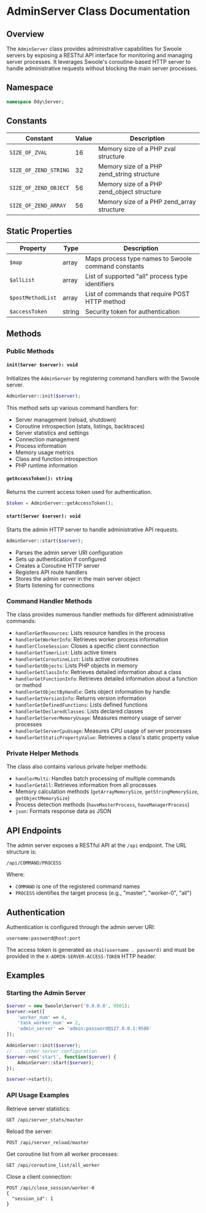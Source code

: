 # AdminServer Class Documentation

## Overview

The `AdminServer` class provides administrative capabilities for Swoole servers by exposing a RESTful API interface for 
monitoring and managing server processes. It leverages Swoole's coroutine-based HTTP server to handle administrative 
requests without blocking the main server processes.

## Namespace

```php
namespace Ody\Server;
```

## Constants

| Constant | Value | Description |
|----------|-------|-------------|
| `SIZE_OF_ZVAL` | 16 | Memory size of a PHP zval structure |
| `SIZE_OF_ZEND_STRING` | 32 | Memory size of a PHP zend_string structure |
| `SIZE_OF_ZEND_OBJECT` | 56 | Memory size of a PHP zend_object structure |
| `SIZE_OF_ZEND_ARRAY` | 56 | Memory size of a PHP zend_array structure |

## Static Properties

| Property | Type | Description |
|----------|------|-------------|
| `$map` | array | Maps process type names to Swoole command constants |
| `$allList` | array | List of supported "all" process type identifiers |
| `$postMethodList` | array | List of commands that require POST HTTP method |
| `$accessToken` | string | Security token for authentication |

## Methods

### Public Methods

#### `init(Server $server): void`

Initializes the `AdminServer` by registering command handlers with the Swoole server.

```php
AdminServer::init($server);
```

This method sets up various command handlers for:
- Server management (reload, shutdown)
- Coroutine introspection (stats, listings, backtraces)
- Server statistics and settings
- Connection management
- Process information
- Memory usage metrics
- Class and function introspection
- PHP runtime information

#### `getAccessToken(): string`

Returns the current access token used for authentication.

```php
$token = AdminServer::getAccessToken();
```

#### `start(Server $server): void`

Starts the admin HTTP server to handle administrative API requests.

```php
AdminServer::start($server);
```

- Parses the admin server URI configuration
- Sets up authentication if configured
- Creates a Coroutine HTTP server
- Registers API route handlers
- Stores the admin server in the main server object
- Starts listening for connections

### Command Handler Methods

The class provides numerous handler methods for different administrative commands:

- `handlerGetResources`: Lists resource handles in the process
- `handlerGetWorkerInfo`: Retrieves worker process information
- `handlerCloseSession`: Closes a specific client connection
- `handlerGetTimerList`: Lists active timers
- `handlerGetCoroutineList`: Lists active coroutines
- `handlerGetObjects`: Lists PHP objects in memory
- `handlerGetClassInfo`: Retrieves detailed information about a class
- `handlerGetFunctionInfo`: Retrieves detailed information about a function or method
- `handlerGetObjectByHandle`: Gets object information by handle
- `handlerGetVersionInfo`: Returns version information
- `handlerGetDefinedFunctions`: Lists defined functions
- `handlerGetDeclaredClasses`: Lists declared classes
- `handlerGetServerMemoryUsage`: Measures memory usage of server processes
- `handlerGetServerCpuUsage`: Measures CPU usage of server processes
- `handlerGetStaticPropertyValue`: Retrieves a class's static property value

### Private Helper Methods

The class also contains various private helper methods:

- `handlerMulti`: Handles batch processing of multiple commands
- `handlerGetAll`: Retrieves information from all processes
- Memory calculation methods (`getArrayMemorySize`, `getStringMemorySize`, `getObjectMemorySize`)
- Process detection methods (`haveMasterProcess`, `haveManagerProcess`)
- `json`: Formats response data as JSON

## API Endpoints

The admin server exposes a RESTful API at the `/api` endpoint. The URL structure is:

```
/api/COMMAND/PROCESS
```

Where:
- `COMMAND` is one of the registered command names
- `PROCESS` identifies the target process (e.g., "master", "worker-0", "all")

## Authentication

Authentication is configured through the admin server URI:

```
username:password@host:port
```

The access token is generated as `sha1(username . password)` and must be provided in the `X-ADMIN-SERVER-ACCESS-TOKEN` HTTP header.

## Examples

### Starting the Admin Server

```php
$server = new Swoole\Server('0.0.0.0', 9501);
$server->set([
    'worker_num' => 4,
    'task_worker_num' => 2,
    'admin_server' => 'admin:password@127.0.0.1:9506'
]);

AdminServer::init($server);
// ... other server configuration
$server->on('start', function($server) {
    AdminServer::start($server);
});

$server->start();
```

### API Usage Examples

Retrieve server statistics:
```
GET /api/server_stats/master
```

Reload the server:
```
POST /api/server_reload/master
```

Get coroutine list from all worker processes:
```
GET /api/coroutine_list/all_worker
```

Close a client connection:
```
POST /api/close_session/worker-0
{
  "session_id": 1
}
```